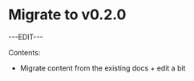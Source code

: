 ﻿---
sidebar_position: 5
---

# Migrate to v0.2.0

---EDIT---

Contents:

- Migrate content from the existing docs + edit a bit